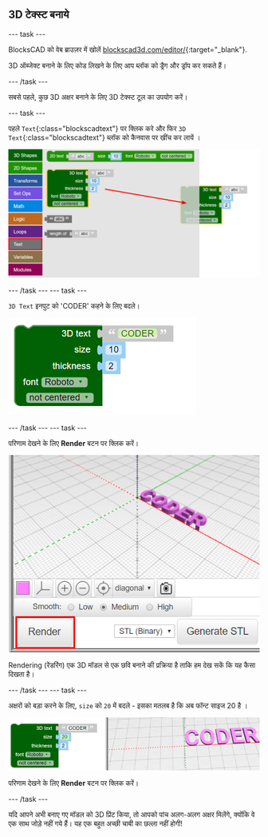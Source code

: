 ## 3D टेक्स्ट बनाये

--- task ---

BlocksCAD को वेब ब्राउज़र में खोलें [blockscad3d.com/editor/](https://www.blockscad3d.com/editor/){:target="_blank"}.

3D ऑब्जेक्ट बनाने के लिए कोड लिखने के लिए आप ब्लॉक को ड्रैग और ड्रॉप कर सकते हैं।

--- /task ---

सबसे पहले, कुछ 3D अक्षर बनाने के लिए 3D टेक्स्ट टूल का उपयोग करें।

--- task ---

पहले `Text`{:class="blockscadtext"} पर क्लिक करे और फिर `3D Text`{:class="blockscadtext"} ब्लॉक को कैनवास पर खींच कर लायें ।

![स्क्रीनशॉट](images/coder-canvas.png)

--- /task --- --- task ---

`3D Text` इनपुट को 'CODER' कहने के लिए बदले।

![स्क्रीनशॉट](images/coder-coder.png)

--- /task --- --- task ---

परिणाम देखने के लिए **Render** बटन पर क्लिक करें।

![स्क्रीनशॉट](images/coder-render.png)

Rendering (रेंडरिंग) एक 3D मॉडल से एक छवि बनाने की प्रक्रिया है ताकि हम देख सकें कि यह कैसा दिखता है।

--- /task --- --- task ---

अक्षरों को बड़ा करने के लिए, `size` को `20` में बदले - इसका मतलब है कि अब फॉन्ट साइज 20 है ।

![स्क्रीनशॉट](images/coder-bigger.png)

परिणाम देखने के लिए **Render** बटन पर क्लिक करें।

--- /task ---

यदि आपने अभी बनाए गए मॉडल को 3D प्रिंट किया, तो आपको पांच अलग-अलग अक्षर मिलेंगे, क्योंकि वे एक साथ जोड़े नहीं गये हैं। यह एक बहुत अच्छी चाबी का छल्ला नहीं होगी!


	

	
	



 
